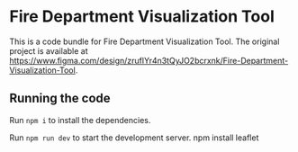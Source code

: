 
  # Fire Department Visualization Tool

  This is a code bundle for Fire Department Visualization Tool. The original project is available at https://www.figma.com/design/zruflYr4n3tQyJO2bcrxnk/Fire-Department-Visualization-Tool.

  ## Running the code

  Run `npm i` to install the dependencies.

  Run `npm run dev` to start the development server.
  npm install leaflet